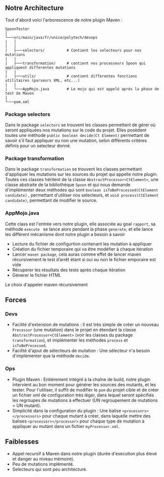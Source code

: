 ## Notre Architecture

Tout d'abord voici l'arborescence de notre plugin Maven :

```
SpoonTester
│
└───src/main/java/fr/unice/polytech/devops
|   │
|   |
|   ├───selectors/          # Contient les selecteurs pour nos mutations
|   |
|   ├───transformation/     # contient nos processeurs Spoon qui appliquent differentes mutations
|   |
|   ├───utils/              # contient differentes fonctions utilitaires (parseurs XML, etc...)
|   |
|   └───AppMojo.java        # Le mojo qui est appelé après la phase de test de Maven
| 
└───pom.xml
```

### Package selectors
Dans le package `selectors` se trouvent les classes permettant de gérer où seront appliquées nos mutations sur le code du projet. Elles posèdent toutes une méthode `public boolean decide(Ct Element)` permettant de savoir s'il faut appliquer ou non une mutation, selon différents critères définis pour un selecteur donné.

### Package transformation
Dans le package `transformation` se trouvent les classes permettant d'appliquer les mutations sur les sources du projet qui appelle notre plugin. Toutes ces classes héritent de la classe `AbstractProcessor<CtElement>`, une classe abstraite de la bibliothèque `Spoon` et qui nous demande d'implémenter deux méthodes qui sont `boolean isToBeProcessed(CtElement candidate)` , permettant d'utiliser nos selecteurs, et `void process(CtElement candidate)`, permettant de modifier le source.

### AppMojo.java

Cette class est l'entrée vers notre plugin, elle associée au goal `rapport`, sa méthode `execute ` se lance alors pendant la phase `generate`, et elle lance les différent mécanisme dont notre plugin a besoin à savoir

  - Lecture du fichier de configurtion contenant les mutation à appliquer
  - Création du fichier temporaire qui va être modéfier à chaque itération
  - Lancer `maven package`, cela auras comme effet de lancer maven récursivement le test d’arrêt étant si oui ou non le fichier  emporaire est vide 
  - Récuperer les résultats des tests après chaque itération
  - Génerer le fichier HTML

Le choix d'appeler maven récursivement 

## Forces

### Devs
  - Facilité d'extension de mutations : Il est très simple de créer un nouveau `Processor` (une mutation) dans le projet en étendant la classe `AbstractProcessor<CtElement>` (voir les classes du package `transformation`), et implémenter les méthodes `process` et `isToBeProcessed`.
  - Facilité d'ajout de sélecteurs de mutation : Une sélecteur n'a besoin d'implémenter que la méthode `decide`.
  
### Ops
  - Plugin Maven : Entièrement intégré à la chaîne de build, notre plugin intervient au bon moment pour générer les sources des mutants, et les tester. Pour l'utiliser, il suffit de modifier le `pom` du projet cible et de créer un fichier xml de configuration très léger, dans lequel seront spécifiés les regroupes de mutations à effectuer (UN regroupement de mutations = UN mutant).
  - Simplicité dans la configuration du plugin : Une balise `<processors></processors>` pour chaque mutant à créer, dans laquelle mettre des balises `<processor></processor>` pour chaque type de mutation à appliquer au mutant dans un fichier `myProcessor.xml`.

## Faiblesses
  - Appel recursif à Maven dans notre plugin (durée d'execution plus élevé et danger au niveau mémoire).
  - Peu de mutations implémenté.
  - Selecteurs qui sont peu architecturé.
